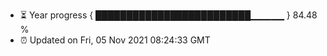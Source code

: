 - ⏳ Year progress { █████████████████████████▁▁▁▁▁ } 84.48 %
- ⏰ Updated on Fri, 05 Nov 2021 08:24:33 GMT

